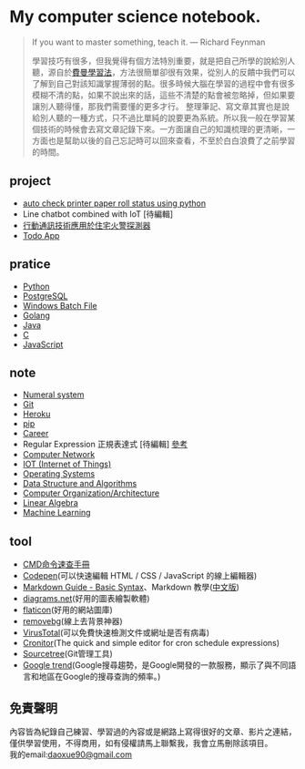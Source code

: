 # My computer science notebook.

> If you want to master something, teach it.
> —  Richard Feynman
>
> 學習技巧有很多，但我覺得有個方法特別重要，就是把自己所學的說給別人聽，源自於[費曼學習法](https://wiki.mbalib.com/zh-tw/%E8%B4%B9%E6%9B%BC%E5%AD%A6%E4%B9%A0%E6%B3%95)，方法很簡單卻很有效果，從別人的反饋中我們可以了解到自己對該知識掌握薄弱的點。很多時候大腦在學習的過程中會有很多模糊不清的點，如果不說出來的話，這些不清楚的點會被忽略掉，但如果要讓別人聽得懂，那我們需要懂的更多才行。
> 整理筆記、寫文章其實也是說給別人聽的一種方式，只不過比單純的說要更為系統。所以我一般在學習某個技術的時候會去寫文章記錄下來。一方面讓自己的知識梳理的更清晰，一方面也是幫助以後的自己忘記時可以回來查看，不至於白白浪費了之前學習的時間。
> 

## project
- [auto check printer paper roll status using python](https://github.com/daoxuewu/pyserial_printer_paperstatus)
- Line chatbot combined with IoT [待編輯]
- [行動通訊技術應用於住宅火警探測器](https://github.com/daoxuewu/firetech_server)
- [Todo App](https://github.com/daoxuewu/todolist_app)

## pratice
- [Python](python/python.md)
- [PostgreSQL](PostgreSQL/PostgreSQL.md)
- [Windows Batch File](windows_batch_file/BAT.md)
- [Golang](Golang/Golang.md)
- [Java](Java/Java.md)
- [C](C/C.md)
- [JavaScript](JavaScript/JavaScript.md)

## note
- [Numeral system](note/num_system.md)
- [Git](note/git_cheat_sheet.md)
- [Heroku](note/heroku_CLI.md)
- [pip](python/python_pip.md)
- [Career](note/career/career.md)
- Regular Expression 正規表達式  [待編輯] [參考](https://5xruby.tw/posts/15min-regular-expression)
- [Computer Network](note/Network.md)
- [IOT (Internet of Things)](note/IOT)
- [Operating Systems](note/OS.md)
- [Data Structure and Algorithms](note/DSA.md)
- [Computer Organization/Architecture](note/computer_architecture.md)
- [Linear Algebra](note/Linear_Algebra.md)
- [Machine Learning](note/machine_learning.md)

## tool
- [CMD命令速查手冊](http://www.cas.idv.tw/Documents/Micorsoft/CMDManual/CMD%E5%91%BD%E4%BB%A4%E9%80%9F%E6%9F%A5%E6%89%8B%E5%86%8A.asp) 
- [Codepen](https://codepen.io/pen/)(可以快速編輯 HTML / CSS / JavaScript 的線上編輯器)
- [Markdown Guide - Basic Syntax](https://www.markdownguide.org/basic-syntax/)、Markdown 教學([中文版](https://gist.github.com/christech1117/6dc5221c177104990767d6490ad8c7ba))
- [diagrams.net](https://app.diagrams.net/?rel=outbound)(好用的圖表繪製軟體) 
- [flaticon](https://www.flaticon.com/)(好用的網站圖庫)
- [removebg](https://www.remove.bg/zh)(線上去背景神器)
- [VirusTotal](https://www.virustotal.com/gui/home/search)(可以免費快速檢測文件或網址是否有病毒)
- [Cronitor](https://crontab.guru/)(The quick and simple editor for cron schedule expressions)
- [Sourcetree](https://www.sourcetreeapp.com/)(Git管理工具)
- [Google trend](https://trends.google.com.tw/trends/?geo=TW)(Google搜尋趨勢，是Google開發的一款服務，顯示了與不同語言和地區在Google的搜尋查詢的頻率。)
## 免責聲明
內容皆為紀錄自己練習、學習過的內容或是網路上寫得很好的文章、影片之連結，僅供學習使用，不得商用，如有侵權請馬上聯繫我，我會立馬刪除該項目。  
我的email:daoxue90@gmail.com
